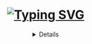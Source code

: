 <!DOCTYPE html>
<html>
<body>
 <h1 align="center">
  <a href="https://git.io/typing-svg">
    <img src="https://readme-typing-svg.demolab.com?font=arial&weight=700&pause=1000&color=21F7EE&background=FFFFFF00&random=false&width=435&separator=%3C&lines=Console.WriteLine(%22Hi!+My+name+is+Jose%F0%9F%91%8B%F0%9F%8F%BC%F0%9F%98%81%22);" alt="Typing SVG" />
  </a>
</h1>
<details align="center">
  <h2 align="center">🛠️ My Work Tools 🛠️</h2>
  <p>
  🧑🏽‍💻Programming and Markup Languages📱
  <p align="center">
  <img src="https://skillicons.dev/icons?i=html,css,cs,js,bootstrap"/>
</p>
 <p>
  🧑🏽‍🎨Software and Tools🧰
 <p align="center">
  <img src="https://skillicons.dev/icons?i=git,github,figma,visualstudio,vscode"/>
</p>


  </p>
</details>

</body>
</html>


